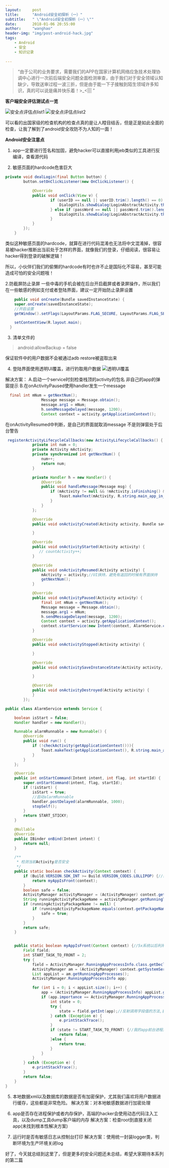 ```yaml
---
layout:     post
title:      "Android安全初探析（一）"
subtitle:   " \"Android安全初探析（一）\""
date:       2018-01-06 20:55:00
author:     "wanghao"
header-img: "img/post-android-hack.jpg"
tags:
    - Android
    - 安全
    - 知识记录
    
---
```


> “由于公司的业务要求，需要我们的APP在国家计算机网络应急技术处理协调中心进行一次前后端安全问题全面检测审查，由于我们对于安全领域认知缺少，导致送审过程一波三折，但是由于能一下子接触到陌生领域许多知识，真的可以说是痛并快乐着！>_<||| ”



**客户端安全评估测试点一览**
>
![安全点评估点list1](/img/in-post/post-android-hacker/hack-check-list.JPG)
![安全点评估点list2](/img/in-post/post-android-hacker/hack-check-list1.JPG)

可以看的出国家级的检查机构的检查点真的是让人瞠目结舌，但是正是如此全面的检查，让我了解到了android安全攻防不为人知的一面！



**Android安全注意点**
1. app一定要进行签名和加固，避免hacker可以直接利用jeb类似的工具进行反编译，查看源代码

2. 敏感页面的hardcode危害巨大

```java
private void dealLogin(final Button button) {
        button.setOnClickListener(new OnClickListener() {

            @Override
            public void onClick(View v) {
                    if (userID == null || userID.trim().length() == 0) {
                        DialogUtils.showDialog(LoginAbstractActivity.this, "输入错误", "用户名不能为空");
                    } else if (passWord == null || passWord.trim().length() == 0) {
                        DialogUtils.showDialog(LoginAbstractActivity.this, "输入错误", "密码不能为空");
                    } 
            }
        });
    }
```
类似这种敏感页面的hardcode，就算在进行代码混淆也无法将中文混淆掉，很容易被hacker推断出当前处于怎样的界面，就像我们的登录，仔细阅读，很容易让hacker得到登录的破解逻辑！

所以，小伙伴们我们的偷懒的hardcode有时也许不止是国际化不容易，甚至可能造成可怕的安全问题哦！

2.防截屏防止录屏
一些中毒的手机会被在后台开启截屏或者录屏操作，所以我们在一些敏感的例如支付或者登陆界面，建议一定开始防止录屏设置

```java
    public void onCreate(Bundle savedInstanceState) {
    super.onCreate(savedInstanceState);
    //开启设置
    getWindow().setFlags(LayoutParams.FLAG_SECURE, LayoutParams.FLAG_SECURE);

    setContentView(R.layout.main);
  }
```
3. 清单文件的
> android:allowBackup = false

保证软件中的用户数据不会被通过adb restore被盗取出来

4. 登陆界面使用透明UI覆盖，进行钓取用户数据
![透明UI覆盖](/img/in-post/post-android-hacker/hack-interface-hoding.JPG)

解决方案：
A.启动一个service时刻检查栈顶的activity的包名
非自己的app的弹窗提示
B.在onActivityPaused使用handler发生一个message

```java
  final int mNum = getNextNum();
                Message message = Message.obtain();
                message.arg1 = mNum;
                h.sendMessageDelayed(message, 1200);
                Context context = activity.getApplicationContext();
```
在onActivityResumed中判断，是自己的界面就取消message
不是则弹窗处于后台警告

```java
 registerActivityLifecycleCallbacks(new ActivityLifecycleCallbacks() {
            private int num = 0;
            private Activity mActivity;
            private synchronized int getNextNum() {
                num++;
                return num;
            }

            private Handler h = new Handler() {
                @Override
                public void handleMessage(Message msg) {
                    if (mActivity != null && !mActivity.isFinishing() && msg.arg1 == num) {
                        Toast.makeText(mActivity, R.string.main_app_in_background_toast_message, Toast.LENGTH_SHORT).show();
                    }
                }
            };

            @Override
            public void onActivityCreated(Activity activity, Bundle savedInstanceState) {

            }

            @Override
            public void onActivityStarted(Activity activity) {
               // countActivity++;
            }

            @Override
            public void onActivityResumed(Activity activity) {
                mActivity = activity;//UI挟持，避免有返回的时候有界面挟持
                getNextNum();
            }

            @Override
            public void onActivityPaused(Activity activity) {
                final int mNum = getNextNum();
                Message message = Message.obtain();
                message.arg1 = mNum;
                h.sendMessageDelayed(message, 1200);
                Context context = activity.getApplicationContext();
                context.startService(new Intent(context, AlarmService.class));
            }

            @Override
            public void onActivityStopped(Activity activity) {

            }

            @Override
            public void onActivitySaveInstanceState(Activity activity, Bundle outState) {

            }

            @Override
            public void onActivityDestroyed(Activity activity) {
            }
        });

public class AlarmService extends Service {

    boolean isStart = false;
    Handler handler = new Handler();

    Runnable alarmRunnable = new Runnable() {
        @Override
        public void run() {
            if (!checkActivity(getApplicationContext())){
                Toast.makeText(getApplicationContext(), R.string.main_app_in_background_toast_message, Toast.LENGTH_LONG).show();
            }
        }
    };

    @Override
    public int onStartCommand(Intent intent, int flag, int startId) {
        super.onStartCommand(intent, flag, startId);
        if (!isStart) {
            isStart = true;
            //启动alarmRunnable
            handler.postDelayed(alarmRunnable, 1000);
            stopSelf();
        }
        return START_STICKY;
    }

    @Nullable
    @Override
    public IBinder onBind(Intent intent) {
        return null;
    }

    /**
     * 检测当前Activity是否安全
     */
    public static boolean checkActivity(Context context) {
        if (Build.VERSION.SDK_INT >= Build.VERSION_CODES.LOLLIPOP) {//获取系统api版本号,如果是5x系统就用这个方法获取当前运行的包名
            return myAppIsFront(context);
        }
        boolean safe = false;
        ActivityManager activityManager = (ActivityManager) context.getSystemService(Context.ACTIVITY_SERVICE);
        String runningActivityPackageName = activityManager.getRunningTasks(1).get(0).topActivity.getPackageName();
        if (runningActivityPackageName != null) {
            if (runningActivityPackageName.equals(context.getPackageName())) {
                safe = true;
            }
        }
        return safe;
    }


    public static boolean myAppIsFront(Context context) {//5x系统以后利用反射获取当前栈顶activity的包名.
        Field field;
        int START_TASK_TO_FRONT = 2;
        try {
            field = ActivityManager.RunningAppProcessInfo.class.getDeclaredField("processState");//通过反射获取进程状态字段.
            ActivityManager am = (ActivityManager) context.getSystemService(Context.ACTIVITY_SERVICE);
            List appList = am.getRunningAppProcesses();
            ActivityManager.RunningAppProcessInfo app;

            for (int i = 0; i < appList.size(); i++) {
                app = (ActivityManager.RunningAppProcessInfo) appList.get(i);
                if (app.importance == ActivityManager.RunningAppProcessInfo.IMPORTANCE_FOREGROUND) {//表示前台运行进程.
                    int state = 0;
                    try {
                        state = field.getInt(app);//反射调用字段值的方法,获取该进程的状态.
                    } catch (Exception e) {
                        e.printStackTrace();
                    }
                    if (state != START_TASK_TO_FRONT) {//我的app前台进程是否在前台
                        return false;
                    }else {
                        return true;
                    }
                }
            }
        } catch (Exception e) {
            e.printStackTrace();
        }
        return false;
    }
}

```

5. 本地数据xml以及数据库的数据是否有加密保护，尤其我们喜欢将用户数据进行缓存，这些都是非常危险。
解决方案：对本地敏感数据进行加密处理

6. app是否存在进程保护或者内存保护，高端的hacker会使用动态代码注入工具，以及dump工具dump客户端的内存
解决方案：检查root到直接关闭app(未找到根本性解决方案)

7. 运行时是否有敏感日志从控制台打印
解决方案：使用统一封装logger类，判断环境为生产环境关闭log

好了，今天就总结到这里了，但是更多的安全问题还未总结，希望大家期待本系列的第二篇